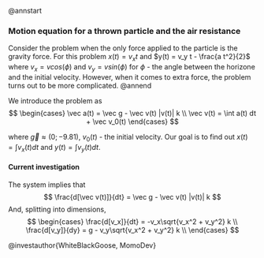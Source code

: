 ﻿@annstart
### Motion equation for a thrown particle and the air resistance
Consider the problem when the only force applied to the particle is the gravity force. For this problem
$x(t) = v_x t$ and $y(t) = v_y t - \frac{a t^2}{2}$ where $v_x = v cos(\phi)$ and $v_y = v sin(\phi)$ for 
$\phi$ - the angle between the horizone and the initial velocity. However, when it comes to extra force, 
the problem turns out to be more complicated.
@annend

We introduce the problem as
$$
\begin{cases}
\vec a(t) = \vec g - \vec v(t) |v(t)| k \\
\vec v(t) = \int a(t) dt + \vec v_0(t)
\end{cases}
$$

where $\vec g \approx (0; -9.81)$, $v_0(t)$ - the initial velocity. Our goal is to find out $x(t) = \int v_x(t) dt$ and $y(t) = \int v_y(t) dt$.

#### Current investigation
The system implies that
$$
\frac{d[\vec v(t)]}{dt} = \vec g - \vec v(t) |v(t)| k
$$
And, splitting into dimensions,
$$
\begin{cases}
\frac{d[v_x]}{dt} = -v_x\sqrt{v_x^2 + v_y^2} k \\
\frac{d[v_y]}{dy} = g - v_y\sqrt{v_x^2 + v_y^2} k \\
\end{cases}
$$

@investauthor{WhiteBlackGoose, MomoDev}